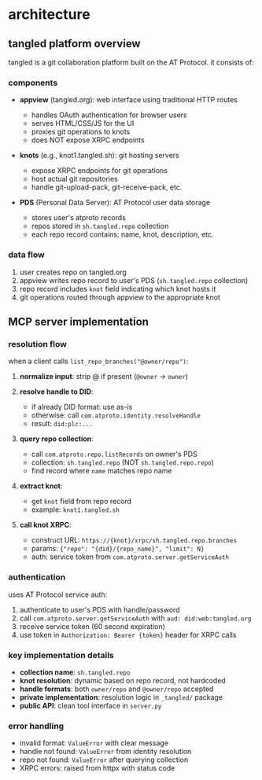 # architecture

## tangled platform overview

tangled is a git collaboration platform built on the AT Protocol. it consists of:

### components

- **appview** (tangled.org): web interface using traditional HTTP routes
  - handles OAuth authentication for browser users
  - serves HTML/CSS/JS for the UI
  - proxies git operations to knots
  - does NOT expose XRPC endpoints

- **knots** (e.g., knot1.tangled.sh): git hosting servers
  - expose XRPC endpoints for git operations
  - host actual git repositories
  - handle git-upload-pack, git-receive-pack, etc.

- **PDS** (Personal Data Server): AT Protocol user data storage
  - stores user's atproto records
  - repos stored in `sh.tangled.repo` collection
  - each repo record contains: name, knot, description, etc.

### data flow

1. user creates repo on tangled.org
2. appview writes repo record to user's PDS (`sh.tangled.repo` collection)
3. repo record includes `knot` field indicating which knot hosts it
4. git operations routed through appview to the appropriate knot

## MCP server implementation

### resolution flow

when a client calls `list_repo_branches("@owner/repo")`:

1. **normalize input**: strip @ if present (`@owner` → `owner`)

2. **resolve handle to DID**:
   - if already DID format: use as-is
   - otherwise: call `com.atproto.identity.resolveHandle`
   - result: `did:plc:...`

3. **query repo collection**:
   - call `com.atproto.repo.listRecords` on owner's PDS
   - collection: `sh.tangled.repo` (NOT `sh.tangled.repo.repo`)
   - find record where `name` matches repo name

4. **extract knot**:
   - get `knot` field from repo record
   - example: `knot1.tangled.sh`

5. **call knot XRPC**:
   - construct URL: `https://{knot}/xrpc/sh.tangled.repo.branches`
   - params: `{"repo": "{did}/{repo_name}", "limit": N}`
   - auth: service token from `com.atproto.server.getServiceAuth`

### authentication

uses AT Protocol service auth:

1. authenticate to user's PDS with handle/password
2. call `com.atproto.server.getServiceAuth` with `aud: did:web:tangled.org`
3. receive service token (60 second expiration)
4. use token in `Authorization: Bearer {token}` header for XRPC calls

### key implementation details

- **collection name**: `sh.tangled.repo`
- **knot resolution**: dynamic based on repo record, not hardcoded
- **handle formats**: both `owner/repo` and `@owner/repo` accepted
- **private implementation**: resolution logic in `_tangled/` package
- **public API**: clean tool interface in `server.py`

### error handling

- invalid format: `ValueError` with clear message
- handle not found: `ValueError` from identity resolution
- repo not found: `ValueError` after querying collection
- XRPC errors: raised from httpx with status code
